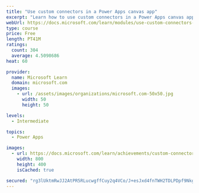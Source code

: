 ```yaml
---
title: "Use custom connectors in a Power Apps canvas app"
excerpt: "Learn how to use custom connectors in a Power Apps canvas app."
webUrl: https://docs.microsoft.com/learn/modules/use-custom-connectors-in-powerapps-canvas-app/
type: course
price: Free
length: PT41M
ratings:
  count: 304
  average: 4.5098686
heat: 60

provider:
  name: Microsoft Learn
  domain: microsoft.com
  images:
    - url: /assets/images/organizations/microsoft.com-50x50.jpg
      width: 50
      height: 50

levels:
  - Intermediate

topics:
  - Power Apps

images:
  - url: https://docs.microsoft.com/learn/achievements/custom-connectors-social.png
    width: 800
    height: 400
    isCached: true

secured: "rg3lUktmRwJJ2AtPR5RLucwgffCuy2q4VCo/J+esJxd4fnTWH2TDLPDpf9NkguWSAsI36DczKlaBH1CubAiu47MaS9VUQHRd0wE+qQiXY4g2Z05f1eeHYJZZzIBwC8fzWLswKIEnrAm89Rw2EvJwi+ngPMjyAXIhNvQ78Wbd11VH2UW1FIGJQt7jb7sHLwFi6Np/9zPfRIVR6jWtFEiq4+VKZdcKKGbcGCgUn5glFmFr4SIO9oLAtZN3adN+LiHq2yjZWJuZm1wcYG2lXmDTjnEQK68/9RZeUYv9KCY0hFQe1/LHKTH3sKrTW76TvTAZsLAXVSwMONL1xYkGkzomGMUVNssmyAxLKcbl+nNNLPyMiTJyEu9f1g+rAwz7V3GY+CP+DSc8+plnVPKhcWo3JA==;3SkUMDVa76MxdqmOLIjJiA=="
---
```


